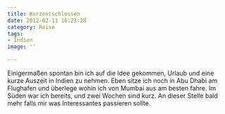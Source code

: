 ```yaml
---
title: Kurzentschlossen
date: 2012-02-11 16:23:28
category: Reise
tags:
- Indien
image: ''

---
```


Einigermaßen spontan bin ich auf die Idee gekommen, Urlaub und eine kurze Auszeit in Indien zu nehmen. Eben sitze ich noch in Abu Dhabi am Flughafen und überlege wohin ich von Mumbai aus am besten fahre. Im Süden war ich bereits, und zwei Wochen sind kurz. An dieser Stelle bald mehr falls mir was Interessantes passieren sollte.
